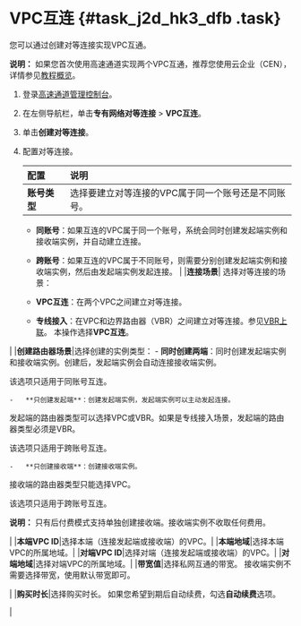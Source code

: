 # VPC互连 {#task_j2d_hk3_dfb .task}

您可以通过创建对等连接实现VPC互通。

**说明：** 如果您首次使用高速通道实现两个VPC互通，推荐您使用云企业（CEN），详情参见[教程概览](../../../../../intl.zh-CN/快速入门/教程概览.md#)。

1.  登录[高速通道管理控制台](https://expressconnectnext.console.aliyun.com)。 
2.  在左侧导航栏，单击**专有网络对等连接** \> **VPC互连**。
3.  单击**创建对等连接**。
4.  配置对等连接。 

    |配置|说明|
    |:-|:-|
    |**账号类型**| 选择要建立对等连接的VPC属于同一个账号还是不同账号。

    -   **同账号**：如果互连的VPC属于同一个账号，系统会同时创建发起端实例和接收端实例，并自动建立连接。
    -   **跨账号**：如果互连的VPC属于不同账号，则需要分别创建发起端实例和接收端实例，然后由发起端实例发起连接。
 |
    |**连接场景**| 选择对等连接的场景：

    -   **VPC互连**：在两个VPC之间建立对等连接。
    -   **专线接入**：在VPC和边界路由器（VBR）之间建立对等连接。参见[VBR上联](intl.zh-CN/专有网络对等连接（关闭新购）/VBR上联.md#)。
 本操作选择**VPC互连**。

 |
    |**创建路由器场景**|选择创建的实例类型：     -   **同时创建两端**：同时创建发起端实例和接收端实例。创建后，发起端实例会自动连接接收端实例。

该选项只适用于同账号互连。

    -   **只创建发起端**：创建发起端实例，发起端实例可以主动发起连接。

发起端的路由器类型可以选择VPC或VBR。如果是专线接入场景，发起端的路由器类型必须是VBR。

该选项只适用于跨账号互连。

    -   **只创建接收端**：创建接收端实例。

接收端的路由器类型只能选择VPC。

该选项只适用于跨账号互连。

**说明：** 只有后付费模式支持单独创建接收端。接收端实例不收取任何费用。

 |
    |**本端VPC ID**|选择本端（连接发起端或接收端）的VPC。|
    |**本端地域**|选择本端VPC的所属地域。|
    |**对端VPC ID**|选择对端（连接发起端或接收端）的VPC。|
    |**对端地域**|选择对端VPC的所属地域。|
    |**带宽值**|选择私网互通的带宽。 接收端实例不需要选择带宽，使用默认带宽即可。

 |
    |**购买时长**|选择购买时长。 如果您希望到期后自动续费，勾选**自动续费**选项。

 |


